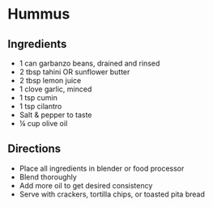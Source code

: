 # Hummus

## Ingredients

- 1 can garbanzo beans, drained and rinsed
- 2 tbsp tahini OR sunflower butter
- 2 tbsp lemon juice
- 1 clove garlic, minced
- 1 tsp cumin
- 1 tsp cilantro
- Salt & pepper to taste
- ¼ cup olive oil

## Directions

- Place all ingredients in blender or food processor
- Blend thoroughly
- Add more oil to get desired consistency
- Serve with crackers, tortilla chips, or toasted pita bread
